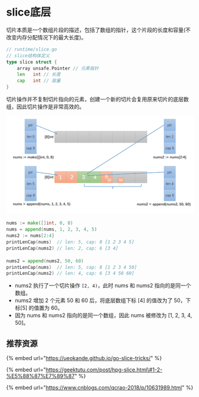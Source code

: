 # slice底层

切片本质是一个数组片段的描述，包括了数组的指针，这个片段的长度和容量\(不改变内存分配情况下的最大长度\)。

```go
// runtime/slice.go
// slice结构体定义
type slice struct {
    array unsafe.Pointer // 元素指针
    len   int // 长度 
    cap   int // 容量
}
```

切片操作并不复制切片指向的元素，创建一个新的切片会复用原来切片的底层数组，因此切片操作是非常高效的。

![](../../.gitbook/assets/image%20%2840%29.png)

```go
nums := make([]int, 0, 8)
nums = append(nums, 1, 2, 3, 4, 5)
nums2 := nums[2:4]
printLenCap(nums)  // len: 5, cap: 8 [1 2 3 4 5]
printLenCap(nums2) // len: 2, cap: 6 [3 4]

nums2 = append(nums2, 50, 60)
printLenCap(nums)  // len: 5, cap: 8 [1 2 3 4 50]
printLenCap(nums2) // len: 4, cap: 6 [3 4 50 60]
```

* nums2 执行了一个切片操作 `[2, 4)`，此时 nums 和 nums2 指向的是同一个数组。
* nums2 增加 2 个元素 50 和 60 后，将底层数组下标 \[4\] 的值改为了 50，下标\[5\] 的值置为 60。
* 因为 nums 和 nums2 指向的是同一个数组，因此 nums 被修改为 \[1, 2, 3, 4, 50\]。

## 推荐资源

{% embed url="https://ueokande.github.io/go-slice-tricks/" %}

{% embed url="https://geektutu.com/post/hpg-slice.html\#1-2-%E5%88%87%E7%89%87" %}

{% embed url="https://www.cnblogs.com/qcrao-2018/p/10631989.html" %}




